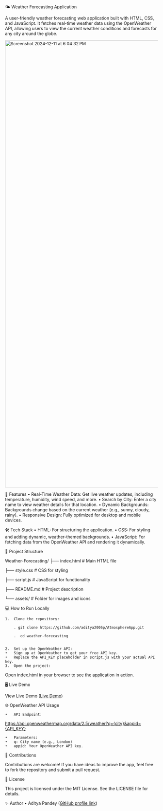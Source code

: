 🌤️ Weather Forecasting Application

A user-friendly weather forecasting web application built with HTML, CSS, and JavaScript. It fetches real-time weather data using the OpenWeather API, allowing users to view the current weather conditions and forecasts for any city around the globe.

<img width="1470" alt="Screenshot 2024-12-11 at 6 04 32 PM" src="https://github.com/user-attachments/assets/c0709455-7e0f-45f5-a5cb-e4b65ad6c9ad">



🚀 Features
	•	Real-Time Weather Data: Get live weather updates, including temperature, humidity, wind speed, and more.
	•	Search by City: Enter a city name to view weather details for that location.
	•	Dynamic Backgrounds: Backgrounds change based on the current weather (e.g., sunny, cloudy, rainy).
	•	Responsive Design: Fully optimized for desktop and mobile devices.

🛠️ Tech Stack
	•	HTML: For structuring the application.
	•	CSS: For styling and adding dynamic, weather-themed backgrounds.
	•	JavaScript: For fetching data from the OpenWeather API and rendering it dynamically.

📂 Project Structure

Weather-Forecasting/
├── index.html        # Main HTML file

├── style.css         # CSS for styling

├── script.js         # JavaScript for functionality

├── README.md         # Project description

└── assets/           # Folder for images and icons

💻 How to Run Locally

	1.	Clone the repository:

        . git clone https://github.com/aditya2006p/AtmosphereApp.git

        .  cd weather-forecasting


	2.	Set up the OpenWeather API:
	•	Sign up at OpenWeather to get your free API key.
	•	Replace the API_KEY placeholder in script.js with your actual API key.
	3.	Open the project:
 
Open index.html in your browser to see the application in action.

🖥️ Live Demo

View Live Demo
([Live Demo](aditya2006p.github.io/AtmosphereApp/))

🌐 OpenWeather API Usage

	•	API Endpoint:

 
https://api.openweathermap.org/data/2.5/weather?q={city}&appid={API_KEY}

	•	Parameters:
	•	q: City name (e.g., London)
	•	appid: Your OpenWeather API key.


🤝 Contributions

Contributions are welcome! If you have ideas to improve the app, feel free to fork the repository and submit a pull request.

📜 License

This project is licensed under the MIT License. See the LICENSE file for details.

✨ Author
	•	Aditya Pandey
([GitHub profile link](https://github.com/Aditya2006p))

